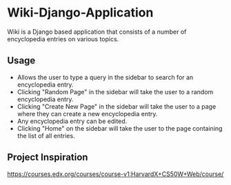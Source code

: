 # Wiki-Django-Application

Wiki is a Django based application that consists of a number of encyclopedia entries on various topics.

## Usage

* Allows the user to type a query in the sidebar to search for an encyclopedia entry.
* Clicking "Random Page" in the sidebar will take the user to a random encyclopedia entry.
* Clicking "Create New Page" in the sidebar will take the user to a page where they can create a new encyclopedia entry.
* Any encyclopedia entry can be edited.
* Clicking "Home" on the sidebar will take the user to the page containing the list of all entries.

## Project Inspiration

https://courses.edx.org/courses/course-v1:HarvardX+CS50W+Web/course/

